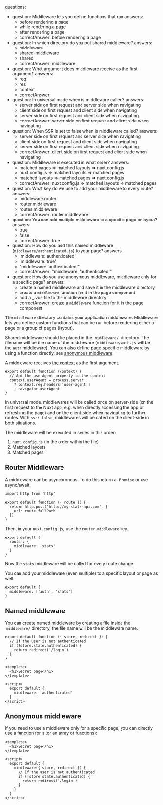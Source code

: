 questions:
  - question: Middleware lets you define functions that run
    answers:
      - before rendering a page
      - while rendering a page
      - after rendering a page
      - correctAnswer: before rendering a page
  - question: In which directory do you put shared middleware?
    answers:
      - middleware
      - shared-middleware
      - shared
      - correctAnswer: middleware
  - question: What argument does middleware receive as the first argument?
    answers:
      - req
      - res
      - context
      - correctAnswer:
  - question: In universal mode when is middleware called?
    answers:
      - server side on first request and server side when navigating
      - client side on first request and client side when navigating
      - server side on first request and client side when navigating
      - correctAnswer: server side on first request and client side when navigating
  - question: When SSR is set to false when is middleware called?
    answers:
      - server side on first request and server side when navigating
      - client side on first request and client side when navigating
      - server side on first request and client side when navigating
      - correctAnswer: client side on first request and client side when navigating
  - question: Middleware is executed in what order?
    answers:
      - matched pages ⇒  matched layouts ⇒ nuxt.config.js
      - nuxt.config.js ⇒ matched layouts ⇒ matched pages
      - matched layouts ⇒ matched pages ⇒ nuxt.config.js
      - correctAnswer: nuxt.config.js ⇒ matched layouts ⇒ matched pages
  - question: What key do we use to add your middleware to every route?
    answers:
      - middleware.router
      - router.middleware
      - routes.middleware
      - correctAnswer: router.middleware
  - question: You can add multiple middleware to a specific page or layout?
    answers:
      - true
      - false
      - correctAnswer: true
  - question: How do you add this named middleware (`middleware/authenticated.js`) to your page?
    answers:
      - 'middleware: authenticated'
      - 'middleware: true'
      - "middleware: 'authenticated'"
      - correctAnswer: "middleware: 'authenticated'"
  - question: How do you use anonymous middleware, middleware only for a specific page?
    answers:
      - create a named middleware and save it in the middleware directory
      - create a `middleware` function for it in the page component
      - add a _.vue file to the middleware directory
      - correctAnswer: create a `middleware` function for it in the page component

The `middleware` directory contains your application middleware. Middleware lets you define custom functions that can be run before rendering either a page or a group of pages (layout).

Shared middleware should be placed in the  `middleware/`  directory. The filename will be the name of the middleware (`middleware/auth.js` will be the `auth` middleware). You can also define page-specific middleware by using a function directly, see [anonymous middleware](/docs/2.x/components-glossary/pages-middleware#anonymous-middleware).

A middleware receives [the context](/docs/2.x/internals-glossary/context) as the first argument.

```js{}[middleware/user-agent.js]
export default function (context) {
  // Add the userAgent property to the context
  context.userAgent = process.server
    ? context.req.headers['user-agent']
    : navigator.userAgent
}
```

In universal mode, middlewares will be called once on server-side (on the first request to the Nuxt app, e.g. when directly accessing the app or refreshing the page) and on the client-side when navigating to further routes. With `ssr: false`, middlewares will be called on the client-side in both situations.

The middleware will be executed in series in this order:

1. `nuxt.config.js` (in the order within the file)
2. Matched layouts
3. Matched pages

## Router Middleware

A middleware can be asynchronous. To do this return a  `Promise` or use async/await.

```js{}[middleware/stats.js]
import http from 'http'

export default function ({ route }) {
  return http.post('http://my-stats-api.com', {
    url: route.fullPath
  })
}
```

Then, in your `nuxt.config.js`, use the `router.middleware` key.

```js{}[nuxt.config.js]
export default {
  router: {
    middleware: 'stats'
  }
}
```

Now the `stats` middleware will be called for every route change.

You can add your middleware (even multiple) to a specific layout or page as well.

```js{}[pages/index.vue / layouts/default.vue]
export default {
  middleware: ['auth', 'stats']
}
```

## Named middleware

You can create named middleware by creating a file inside the  `middleware/` directory, the file name will be the middleware name.

```js{}[middleware/authenticated.js]
export default function ({ store, redirect }) {
  // If the user is not authenticated
  if (!store.state.authenticated) {
    return redirect('/login')
  }
}
```

```html{}[pages/secret.vue]
<template>
  <h1>Secret page</h1>
</template>

<script>
  export default {
    middleware: 'authenticated'
  }
</script>
```

## Anonymous middleware

If you need to use a middleware only for a specific page, you can directly use a function for it (or an array of functions):

```html{}[pages/secret.vue]
<template>
  <h1>Secret page</h1>
</template>

<script>
  export default {
    middleware({ store, redirect }) {
      // If the user is not authenticated
      if (!store.state.authenticated) {
        return redirect('/login')
      }
    }
  }
</script>
```

<quiz :questions="questions"></quiz>
